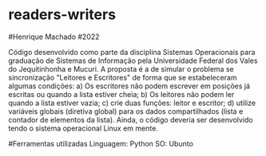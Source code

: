 # readers-writers
#Henrique Machado
#2022

Código desenvolvido como parte da disciplina Sistemas Operacionais para graduação de Sistemas de Informação pela Universidade Federal dos Vales do Jequitinhonha e Mucuri. A proposta é a de simular o problema se sincronização "Leitores e Escritores" de forma que se estabeleceram algumas condições: a) Os escritores não podem escrever em posições já escritas ou quando a lista estiver cheia; b) Os leitores não podem ler quando a lista estiver vazia; c) crie duas funções: leitor e escritor; d) utilize variáveis globais (diretiva global) para os dados compartilhados (lista e contador de elementos da lista). Ainda, o código deveria ser desenvolvido tendo o sistema operacional Linux em mente. 

#Ferramentas utilizadas
Linguagem: Python
SO: Ubunto
